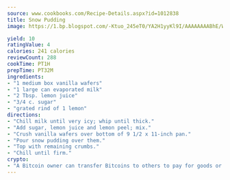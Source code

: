 ```yaml
---
source: www.cookbooks.com/Recipe-Details.aspx?id=1012838
title: Snow Pudding
image: https://1.bp.blogspot.com/-Ktuo_245eT0/YA2H1yyKl9I/AAAAAAAABhE/WMoqSq2tWOcgMkPaLYZ-49h8pVDUUwFCQCLcBGAsYHQ/s307/5.png

yield: 10
ratingValue: 4
calories: 241 calories
reviewCount: 288
cookTime: PT1H
prepTime: PT32M
ingredients:
- "1 medium box vanilla wafers"
- "1 large can evaporated milk"
- "2 Tbsp. lemon juice"
- "3/4 c. sugar"
- "grated rind of 1 lemon"
directions:
- "Chill milk until very icy; whip until thick."
- "Add sugar, lemon juice and lemon peel; mix."
- "Crush vanilla wafers over bottom of 9 1/2 x 11-inch pan."
- "Pour snow pudding over them."
- "Top with remaining crumbs."
- "Chill until firm."
crypto:
- "A Bitcoin owner can transfer Bitcoins to others to pay for goods or services."
---
```

